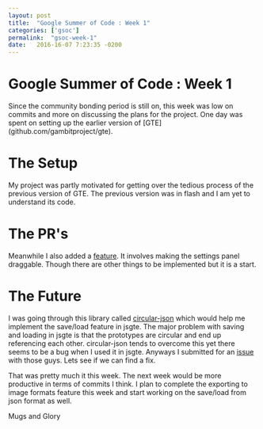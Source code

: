 ```yaml
---
layout: post
title:  "Google Summer of Code : Week 1"
categories: ['gsoc']
permalink:  "gsoc-week-1"
date:   2016-16-07 7:23:35 -0200
---
```

<h1> Google Summer of Code : Week 1</h1>	
Since the community bonding period is still on, this week was low on commits and more on discussing the plans for the project.
One day was spent on setting up the earlier version of [GTE](github.com/gambitproject/gte). 

# The Setup
My project was partly motivated for getting over the tedious process of the previous version of GTE. The previous version was in flash and I am yet to understand its code.

# The PR's
Meanwhile I also added a [feature](https://github.com/gambitproject/jsgte/pull/89). It involves making the settings panel draggable. Though there are other things to be implemented but it is a start.

# The Future
I was going through this library called [circular-json](https://github.com/WebReflection/circular-json/) which would help me implement the save/load feature in jsgte. The major problem with saving and loading in jsgte is that the prototypes are circular and end up referencing each other. circular-json tends to overcome this yet there seems to be a bug when I used it in jsgte. Anyways I submitted for an [issue](https://github.com/WebReflection/circular-json/issues/24) with those guys. Lets see if we can find a fix.

That was pretty much it this week. The next week would be more productive in terms of commits I think. I plan to complete the exporting to image formats feature this week and start working on the save/load from json format as well. 

Mugs and Glory 